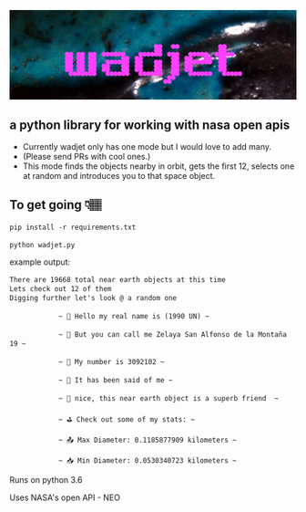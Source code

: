 ![wadjet logo, pink digital text on blue statue eye](wadjet.JPG)


## a python library for working with nasa open apis


+ Currently wadjet only has one mode but I would love to add many.
+ (Please send PRs with cool ones.)
+ This mode finds the objects nearby in orbit, gets the first 12,
selects one at random and introduces you to that space object.

## To get going 👇🏽

`pip install -r requirements.txt`

`python wadjet.py`

example output:

```
There are 19668 total near earth objects at this time
Lets check out 12 of them
Digging further let's look @ a random one

			~ 💫 Hello my real name is (1990 UN) ~

			~ 🦄 But you can call me Zelaya San Alfonso de la Montaña 19 ~

			~ 🐛 My number is 3092102 ~

			~ 🐲 It has been said of me ~

			~ ️🌚 nice, this near earth object is a superb friend  ~

			~ ⛳ Check out some of my stats: ~

			~ 📤 Max Diameter: 0.1185877909 kilometers ~

			~ 📥 Min Diameter: 0.0530340723 kilometers ~

```
Runs on python 3.6

Uses NASA's open API - NEO
